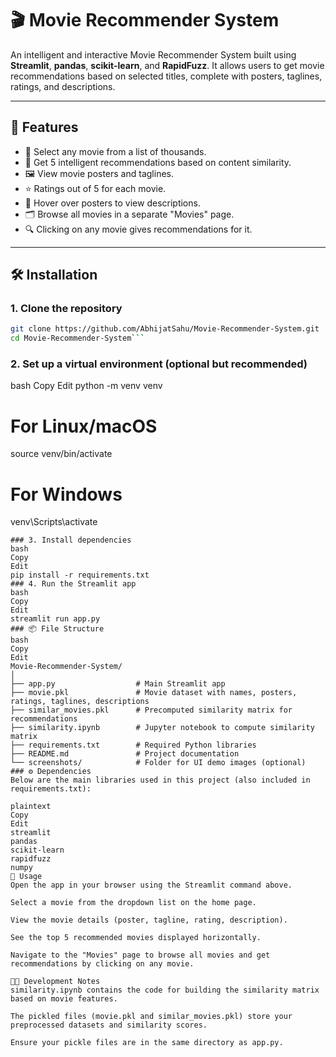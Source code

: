 # 🎬 Movie Recommender System

An intelligent and interactive Movie Recommender System built using **Streamlit**, **pandas**, **scikit-learn**, and **RapidFuzz**. It allows users to get movie recommendations based on selected titles, complete with posters, taglines, ratings, and descriptions.

---

## 🚀 Features

- 🎥 Select any movie from a list of thousands.
- 🧠 Get 5 intelligent recommendations based on content similarity.
- 🖼️ View movie posters and taglines.
- ⭐ Ratings out of 5 for each movie.
- 💬 Hover over posters to view descriptions.
- 🗂️ Browse all movies in a separate "Movies" page.
- 🔍 Clicking on any movie gives recommendations for it.

---

## 🛠️ Installation

### 1. Clone the repository

```bash
git clone https://github.com/AbhijatSahu/Movie-Recommender-System.git
cd Movie-Recommender-System```

```
### 2. Set up a virtual environment (optional but recommended)
bash
Copy
Edit
python -m venv venv
# For Linux/macOS
source venv/bin/activate
# For Windows
venv\Scripts\activate
```
### 3. Install dependencies
bash
Copy
Edit
pip install -r requirements.txt
### 4. Run the Streamlit app
bash
Copy
Edit
streamlit run app.py
### 📦 File Structure
bash
Copy
Edit
Movie-Recommender-System/
│
├── app.py                  # Main Streamlit app
├── movie.pkl               # Movie dataset with names, posters, ratings, taglines, descriptions
├── similar_movies.pkl      # Precomputed similarity matrix for recommendations
├── similarity.ipynb        # Jupyter notebook to compute similarity matrix
├── requirements.txt        # Required Python libraries
├── README.md               # Project documentation
└── screenshots/            # Folder for UI demo images (optional)
### ⚙️ Dependencies
Below are the main libraries used in this project (also included in requirements.txt):

plaintext
Copy
Edit
streamlit
pandas
scikit-learn
rapidfuzz
numpy
📖 Usage
Open the app in your browser using the Streamlit command above.

Select a movie from the dropdown list on the home page.

View the movie details (poster, tagline, rating, description).

See the top 5 recommended movies displayed horizontally.

Navigate to the "Movies" page to browse all movies and get recommendations by clicking on any movie.

🧑‍💻 Development Notes
similarity.ipynb contains the code for building the similarity matrix based on movie features.

The pickled files (movie.pkl and similar_movies.pkl) store your preprocessed datasets and similarity scores.

Ensure your pickle files are in the same directory as app.py.
